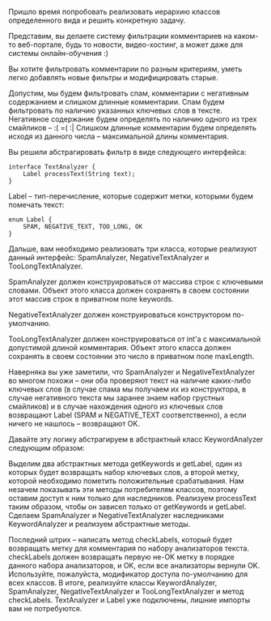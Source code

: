 Пришло время попробовать реализовать иерархию 
классов определенного вида и решить конкретную 
задачу.

Представим, вы делаете систему фильтрации 
комментариев на каком-то веб-портале, будь то 
новости, видео-хостинг, а может даже для системы 
онлайн-обучения :)

Вы хотите фильтровать комментарии по разным 
критериям, уметь легко добавлять новые фильтры 
и модифицировать старые.

Допустим, мы будем фильтровать спам, комментарии 
с негативным содержанием и слишком длинные комментарии.
Спам будем фильтровать по наличию указанных 
ключевых слов в тексте.
Негативное содержание будем определять по наличию 
одного из трех смайликов – :( =( :|
Слишком длинные комментарии будем определять исходя 
из данного числа – максимальной длины комментария.

Вы решили абстрагировать фильтр в виде следующего интерфейса:
```
interface TextAnalyzer {
    Label processText(String text);
}
```
Label – тип-перечисление, которые содержит метки, которыми 
будем помечать текст:
```
enum Label {
    SPAM, NEGATIVE_TEXT, TOO_LONG, OK
}
```
Дальше, вам необходимо реализовать три класса, которые 
реализуют данный интерфейс: SpamAnalyzer, 
NegativeTextAnalyzer и TooLongTextAnalyzer.

SpamAnalyzer должен конструироваться от массива строк с 
ключевыми словами. Объект этого класса должен сохранять в 
своем состоянии этот массив строк в приватном поле keywords.

NegativeTextAnalyzer должен конструироваться 
конструктором по-умолчанию.

TooLongTextAnalyzer должен конструироваться от int'а с 
максимальной допустимой длиной комментария. Объект этого 
класса должен сохранять в своем состоянии это число в 
приватном поле maxLength.

Наверняка вы уже заметили, что SpamAnalyzer и 
NegativeTextAnalyzer во многом похожи – они оба проверяют 
текст на наличие каких-либо ключевых слов (в случае спама 
мы получаем их из конструктора, в случае негативного текста 
мы заранее знаем набор грустных смайликов) и в случае 
нахождения одного из ключевых слов возвращают  Label 
(SPAM и NEGATIVE_TEXT соответственно), а если ничего не 
нашлось – возвращают OK.

Давайте эту логику абстрагируем в абстрактный класс 
KeywordAnalyzer следующим образом:

Выделим два абстрактных метода getKeywords и getLabel, один 
из которых будет возвращать набор ключевых слов, а второй 
метку, которой необходимо пометить положительные срабатывания. 
Нам незачем показывать эти методы потребителям классов, 
поэтому оставим доступ к ним только для наследников.
Реализуем processText таким образом, чтобы он зависел только 
от getKeywords и getLabel.
Сделаем SpamAnalyzer и NegativeTextAnalyzer наследниками 
KeywordAnalyzer и реализуем абстрактные методы.

Последний штрих – написать метод checkLabels, который будет 
возвращать метку для комментария по набору анализаторов текста. 
checkLabels должен возвращать первую не-OK метку в порядке данного 
набора анализаторов, и OK, если все анализаторы вернули OK.
Используйте, пожалуйста, модификатор доступа по-умолчанию для всех классов.
В итоге, реализуйте классы KeywordAnalyzer, SpamAnalyzer, 
NegativeTextAnalyzer и TooLongTextAnalyzer и метод checkLabels. 
TextAnalyzer и Label уже подключены, лишние импорты вам не потребуются.
